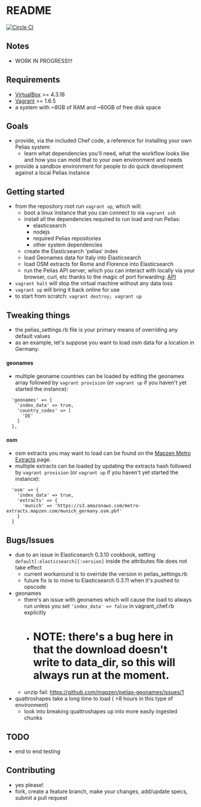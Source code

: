README
======

[![Circle CI](https://circleci.com/gh/pelias/pelias-vagrant.png?style=badge)](https://circleci.com/gh/pelias/pelias-vagrant)

Notes
-----
* WORK IN PROGRESS!!!

Requirements
------------
* [VirtualBox](https://www.virtualbox.org/wiki/Downloads) >= 4.3.18
* [Vagrant](https://www.vagrantup.com/downloads.html) >= 1.6.5
* a system with ~8GB of RAM and ~60GB of free disk space

Goals
-----
* provide, via the included Chef code, a reference for installing your own Pelias system:
  * learn what dependencies you'll need, what the workflow looks like and how you can mold that to your own environment and needs
* provide a sandbox environment for people to do quick development against a local Pelias instance

Getting started
---------------
* from the repository root run `vagrant up`, which will:
  * boot a linux instance that you can connect to via `vagrant ssh`
  * install all the dependencies required to run load and run Pelias:
    * elasticsearch
    * nodejs
    * required Pelias repositories
    * other system dependencies
  * create the Elasticsearch 'pelias' index
  * load Geonames data for Italy into Elasticsearch
  * load OSM extracts for Rome and Florence into Elasticsearch
  * run the Pelias API server, which you can interact with locally via your browser, curl, etc thanks to the magic of port forwarding: [API](http://localhost:3100/search?input=Coli&lat=41.8902&lon=12.4923)
* `vagrant halt` will stop the virtual machine without any data loss
* `vagrant up` will bring it back online for use
* to start from scratch: `vagrant destroy; vagrant up`

Tweaking things
---------------
* the pelias_settings.rb file is your primary means of overriding any default values
* as an example, let's suppose you want to load osm data for a location in Germany:

#### geonames
* multiple geoname countries can be loaded by editing the geonames array followed by `vagrant provision` (or `vagrant up` if you haven't yet started the instance):
```
  'geonames' => {
    'index_data' => true,
    'country_codes' => [
      'DE'
    ]
  },
```

#### osm
* osm extracts you may want to load can be found on the [Mapzen Metro Extracts](https://mapzen.com/metro-extracts) page.
* multiple extracts can be loaded by updating the extracts hash followed by `vagrant provision` (or `vagrant up` if you haven't yet started the instance):
```
  'osm' => {
    'index_data' => true,
    'extracts' => {
      'munich' => 'https://s3.amazonaws.com/metro-extracts.mapzen.com/munich_germany.osm.pbf'
    }
  }
```

Bugs/Issues
-----------
* due to an issue in Elasticsearch 0.3.10 cookbook, setting `default[:elasticsearch][:version]` inside the attributes file does not take effect
  * current workaround is to override the version in pelias_settings.rb
  * future fix is to move to Elasticsearch 0.3.11 when it's pushed to opscode
* geonames
  * there's an issue with geonames which will cause the load to always run unless you set `'index_data' => false` in vagrant_chef.rb explicitly
    * # NOTE: there's a bug here in that the download doesn't write to data_dir, so this will always run at the moment.
  * unzip fail: https://github.com/mapzen/pelias-geonames/issues/1
* quattroshapes take a long time to load ( >8 hours in this type of environment)
  * look into breaking quattroshapes up into more easily ingested chunks

TODO
----
* end to end testing

Contributing
------------
* yes please!
* fork, create a feature branch, make your changes, add/update specs, submit a pull request
